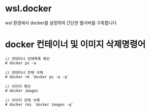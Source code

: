 # wsl.docker
wsl 환경에서 docker를 설정하여 간단한 웹서버를 구축합니다

# docker 컨테이너 및 이미지 삭제명령어

```
// 컨테이너 전체목록 확인
# docker ps -a

// 컨테이너 전체 삭제
# docker rm `docker ps -a -q`

// 이미지 확인
# docker images

// 이미지 전체 삭제
# docker rmi `docker images -q`
```
